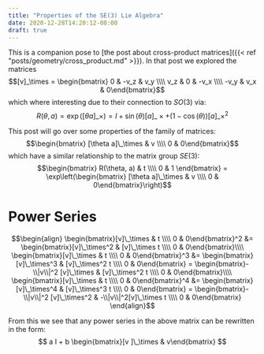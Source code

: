 ```yaml
---
title: "Properties of the SE(3) Lie Algebra"
date: 2020-12-28T14:20:12-08:00
draft: true
---
```

This is a companion pose to [the post about cross-product matrices]({{< ref "posts/geometry/cross_product.md" >}}).
In that post we explored the matrices
$$[v]_\times = \begin{bmatrix} 0 & -v_z & v_y \\\\ v_z & 0 & -v_x \\\\ -v_y & v_x & 0\end{bmatrix}$$
which where interesting due to their connection to $SO(3)$ via:
$$R(\theta, a) = \exp([\theta a]\_\times) = I + \sin(\theta) [a]\_\times + (1 - \cos(\theta))[a]\_\times^2$$

This post will go over some properties of the family of matrices:
$$\begin{bmatrix} [\theta a]\_\times & v \\\\ 0 & 0\end{bmatrix}$$
which have a similar relationship to the matrix group $SE(3)$:
$$\begin{bmatrix} R(\theta, a) & t \\\\ 0 & 1 \end{bmatrix} = \exp\left(\begin{bmatrix} [\theta a]\_\times & v \\\\ 0 & 0\end{bmatrix}\right)$$

# Power Series


$$\begin{align}
\begin{bmatrix}[v]\_\times & t \\\\ 0 & 0\end{bmatrix}^2 &= \begin{bmatrix}[v]\_\times^2 & [v]\_\times t \\\\ 0 & 0\end{bmatrix}\\\\
\begin{bmatrix}[v]\_\times & t \\\\ 0 & 0\end{bmatrix}^3
&= \begin{bmatrix}[v]\_\times^3 & [v]\_\times^2 t \\\\ 0 & 0\end{bmatrix}
= \begin{bmatrix}-\\|v\\|^2 [v]\_\times & [v]\_\times^2 t \\\\ 0 & 0\end{bmatrix}\\\\
\begin{bmatrix}[v]\_\times & t \\\\ 0 & 0\end{bmatrix}^4
&= \begin{bmatrix}[v]\_\times^4 & [v]\_\times^3 t \\\\ 0 & 0\end{bmatrix}
= \begin{bmatrix}-\\|v\\|^2 [v]\_\times^2 & -\\|v\\|^2[v]\_\times t \\\\ 0 & 0\end{bmatrix}
\end{align}$$

From this we see that any power series in the above matrix can be rewritten in the form:
$$
a I + b \begin{bmatrix}[v ]\_\times & v\end{bmatrix}
$$
